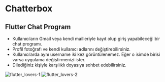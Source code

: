 # Chatterbox

## Flutter Chat Program

 - Kullanıcıların Gmail veya kendi mailleriyle kayıt olup giriş yapabileceği bir chat programı.
 - Profil fotoğrafı ve kendi kullanıcı adlarını değiştirebilirsiniz.
 - Kullanıcılarda aynı username iki kez görüntülenemez. Eğer o isimde birisi varsa uygulama değiştirmenizi ister.
 - Dilediğiniz kişiyle karşılıklı doyasıya sohbet edebilirsiniz.

   



![flutter_lovers-1](https://github.com/yildizugurcan/flutter_lovers/assets/108520734/3143dab0-635f-44cc-bbf8-b64f041aad33)   ![flutter_lovers-2](https://github.com/yildizugurcan/flutter_lovers/assets/108520734/29432494-6b90-4493-a7dd-238c5094aa96)




